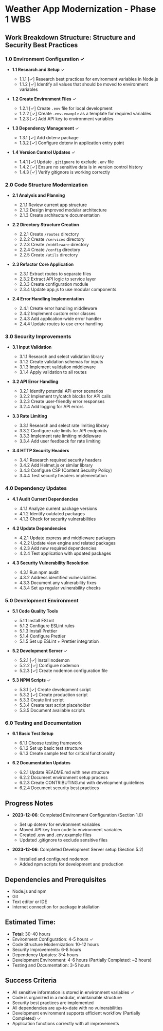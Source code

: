 # Weather App Modernization - Phase 1 WBS

## Work Breakdown Structure: Structure and Security Best Practices

### 1.0 Environment Configuration ✓
- **1.1 Research and Setup** ✓
  - 1.1.1 [✓] Research best practices for environment variables in Node.js
  - 1.1.2 [✓] Identify all values that should be moved to environment variables
  
- **1.2 Create Environment Files** ✓
  - 1.2.1 [✓] Create `.env` file for local development
  - 1.2.2 [✓] Create `.env.example` as a template for required variables
  - 1.2.3 [✓] Add API key to environment variables

- **1.3 Dependency Management** ✓
  - 1.3.1 [✓] Add dotenv package
  - 1.3.2 [✓] Configure dotenv in application entry point

- **1.4 Version Control Updates** ✓
  - 1.4.1 [✓] Update `.gitignore` to exclude `.env` file
  - 1.4.2 [✓] Ensure no sensitive data is in version control history
  - 1.4.3 [✓] Verify gitignore is working correctly

### 2.0 Code Structure Modernization
- **2.1 Analysis and Planning**
  - 2.1.1 Review current app structure
  - 2.1.2 Design improved modular architecture
  - 2.1.3 Create architecture documentation

- **2.2 Directory Structure Creation**
  - 2.2.1 Create `/routes` directory
  - 2.2.2 Create `/services` directory
  - 2.2.3 Create `/middleware` directory
  - 2.2.4 Create `/config` directory
  - 2.2.5 Create `/utils` directory

- **2.3 Refactor Core Application**
  - 2.3.1 Extract routes to separate files
  - 2.3.2 Extract API logic to service layer
  - 2.3.3 Create configuration module
  - 2.3.4 Update app.js to use modular components

- **2.4 Error Handling Implementation**
  - 2.4.1 Create error handling middleware
  - 2.4.2 Implement custom error classes
  - 2.4.3 Add application-wide error handler
  - 2.4.4 Update routes to use error handling

### 3.0 Security Improvements
- **3.1 Input Validation**
  - 3.1.1 Research and select validation library
  - 3.1.2 Create validation schemas for inputs
  - 3.1.3 Implement validation middleware
  - 3.1.4 Apply validation to all routes

- **3.2 API Error Handling**
  - 3.2.1 Identify potential API error scenarios
  - 3.2.2 Implement try/catch blocks for API calls
  - 3.2.3 Create user-friendly error responses
  - 3.2.4 Add logging for API errors

- **3.3 Rate Limiting**
  - 3.3.1 Research and select rate limiting library
  - 3.3.2 Configure rate limits for API endpoints
  - 3.3.3 Implement rate limiting middleware
  - 3.3.4 Add user feedback for rate limiting

- **3.4 HTTP Security Headers**
  - 3.4.1 Research required security headers
  - 3.4.2 Add Helmet.js or similar library
  - 3.4.3 Configure CSP (Content Security Policy)
  - 3.4.4 Test security headers implementation

### 4.0 Dependency Updates
- **4.1 Audit Current Dependencies**
  - 4.1.1 Analyze current package versions
  - 4.1.2 Identify outdated packages
  - 4.1.3 Check for security vulnerabilities

- **4.2 Update Dependencies**
  - 4.2.1 Update express and middleware packages
  - 4.2.2 Update view engine and related packages
  - 4.2.3 Add new required dependencies
  - 4.2.4 Test application with updated packages

- **4.3 Security Vulnerability Resolution**
  - 4.3.1 Run npm audit
  - 4.3.2 Address identified vulnerabilities
  - 4.3.3 Document any vulnerability fixes
  - 4.3.4 Set up regular vulnerability checks

### 5.0 Development Environment
- **5.1 Code Quality Tools**
  - 5.1.1 Install ESLint
  - 5.1.2 Configure ESLint rules
  - 5.1.3 Install Prettier
  - 5.1.4 Configure Prettier
  - 5.1.5 Set up ESLint + Prettier integration

- **5.2 Development Server** ✓
  - 5.2.1 [✓] Install nodemon
  - 5.2.2 [✓] Configure nodemon
  - 5.2.3 [✓] Create nodemon configuration file

- **5.3 NPM Scripts** ✓
  - 5.3.1 [✓] Create development script
  - 5.3.2 [✓] Create production script
  - 5.3.3 Create lint script
  - 5.3.4 Create test script placeholder
  - 5.3.5 Document available scripts

### 6.0 Testing and Documentation
- **6.1 Basic Test Setup**
  - 6.1.1 Choose testing framework
  - 6.1.2 Set up basic test structure
  - 6.1.3 Create sample test for critical functionality

- **6.2 Documentation Updates**
  - 6.2.1 Update README.md with new structure
  - 6.2.2 Document environment setup process
  - 6.2.3 Create CONTRIBUTING.md with development guidelines
  - 6.2.4 Document security best practices

## Progress Notes
- **2023-12-06**: Completed Environment Configuration (Section 1.0)
  - Set up dotenv for environment variables
  - Moved API key from code to environment variables
  - Created .env and .env.example files
  - Updated .gitignore to exclude sensitive files

- **2023-12-06**: Completed Development Server setup (Section 5.2)
  - Installed and configured nodemon
  - Added npm scripts for development and production

## Dependencies and Prerequisites
- Node.js and npm
- Git
- Text editor or IDE
- Internet connection for package installation

## Estimated Time: 
- **Total**: 30-40 hours
- Environment Configuration: 4-5 hours ✓
- Code Structure Modernization: 10-12 hours
- Security Improvements: 6-8 hours
- Dependency Updates: 3-4 hours
- Development Environment: 4-6 hours (Partially Completed: ~2 hours)
- Testing and Documentation: 3-5 hours

## Success Criteria
- All sensitive information is stored in environment variables ✓
- Code is organized in a modular, maintainable structure
- Security best practices are implemented
- All dependencies are up-to-date with no vulnerabilities
- Development environment supports efficient workflow (Partially Completed) ✓
- Application functions correctly with all improvements 